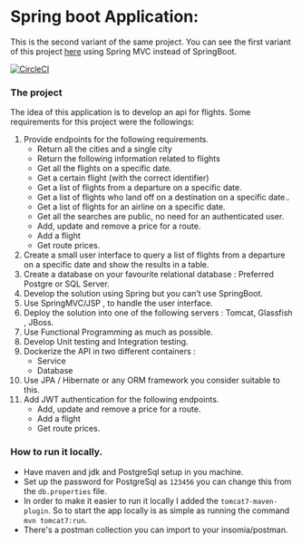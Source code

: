 # Spring boot Application:
This is the second variant of the same project. You can see the first variant of this project [here](https://github.com/CarlosAndresTambascia/flightsapi) using Spring MVC instead of SpringBoot.

[![CircleCI](https://circleci.com/gh/CarlosAndresTambascia/flightsapi-withspringboot.svg?style=svg&circle-token=e75326b2701feca13cdd865e220d88c026b9b422)](https://circleci.com/gh/CarlosAndresTambascia/flightsapi-withspringboot)

### The project 

The idea of this application is to develop an api for flights.
Some requirements for this project were the followings:
1. Provide endpoints for the following requirements.
    - Return all the cities and a single city
    - Return the following information related to flights 
    - Get all the flights  on a specific date.
    - Get a certain flight (with the correct identifier)
    - Get a list of flights from a departure on a specific date.
    - Get a list of flights who land off on a destination on a specific date..
    - Get a list of flights for an airline on a specific date.
    - Get all the searches are public, no need for an authenticated user.
    - Add, update and remove a price for a route.
    - Add a flight
    - Get route prices.
2. Create a small user interface to query a list of flights from a departure on a specific date and show the results in a table.
3. Create a database on your favourite relational database : Preferred Postgre or SQL Server.
4. Develop the solution using Spring but you can’t use SpringBoot.
5. Use SpringMVC/JSP , to handle the user interface.
6. Deploy the solution into one of the following servers : Tomcat, Glassfish , JBoss.
7. Use Functional Programming as much as possible.
8. Develop Unit testing and Integration testing. 
9. Dockerize the API in two different containers : 
    - Service 
    -  Database
10. Use JPA / Hibernate or any ORM framework you consider suitable to this.
11. Add JWT authentication for the following endpoints.
    - Add, update and remove a price for a route.
    - Add a flight
    - Get route prices.


### How to run it locally. 
- Have maven and jdk and PostgreSql setup in you machine. 
- Set up the password for PostgreSql as `123456` you can change this from the `db.properties` file. 
- In order to make it easier to run it locally I added the `tomcat7-maven-plugin`. So to start the app locally is as simple as running the command `mvn tomcat7:run`. 
- There's a postman collection you can import to your insomia/postman.
